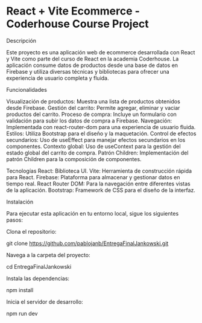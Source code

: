# React + Vite Ecommerce - Coderhouse Course Project

Descripción

Este proyecto es una aplicación web de ecommerce desarrollada con React y Vite como parte del curso de React en la academia Coderhouse. La aplicación consume datos de productos desde una base de datos en Firebase y utiliza diversas técnicas y bibliotecas para ofrecer una experiencia de usuario completa y fluida.

Funcionalidades

Visualización de productos: Muestra una lista de productos obtenidos desde Firebase.
Gestión del carrito: Permite agregar, eliminar y vaciar productos del carrito.
Proceso de compra: Incluye un formulario con validación para subir los datos de compra a Firebase.
Navegación: Implementada con react-router-dom para una experiencia de usuario fluida.
Estilos: Utiliza Bootstrap para el diseño y la maquetación.
Control de efectos secundarios: Uso de useEffect para manejar efectos secundarios en los componentes.
Contexto global: Uso de useContext para la gestión del estado global del carrito de compra.
Patrón Children: Implementación del patrón Children para la composición de componentes.

Tecnologías
React: Biblioteca UI.
Vite: Herramienta de construcción rápida para React.
Firebase: Plataforma para almacenar y gestionar datos en tiempo real.
React Router DOM: Para la navegación entre diferentes vistas de la aplicación.
Bootstrap: Framework de CSS para el diseño de la interfaz.

Instalación

Para ejecutar esta aplicación en tu entorno local, sigue los siguientes pasos:

Clona el repositorio:

git clone https://github.com/pablojanb/EntregaFinalJankowski.git

Navega a la carpeta del proyecto:

cd EntregaFinalJankowski

Instala las dependencias:

npm install

Inicia el servidor de desarrollo:

npm run dev


